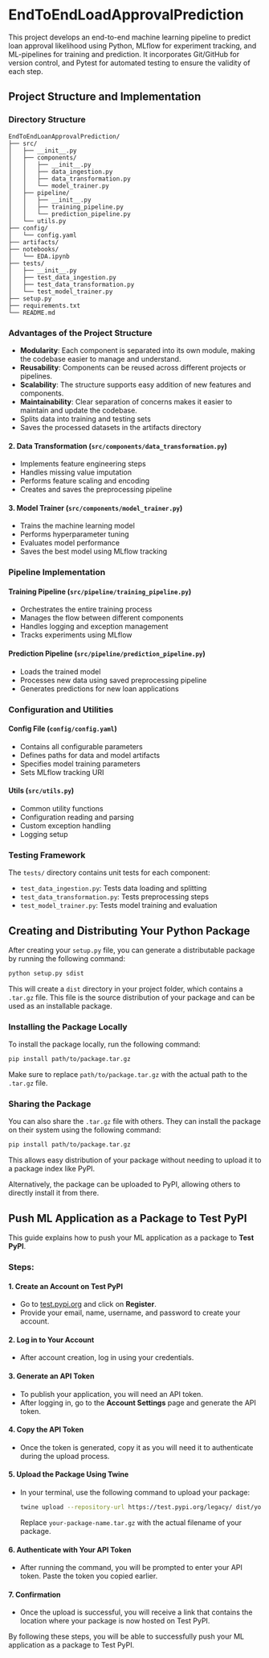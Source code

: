 # EndToEndLoadApprovalPrediction
This project develops an end-to-end machine learning pipeline to predict loan approval likelihood using Python, MLflow for experiment tracking, and ML-pipelines for training and prediction. It incorporates Git/GitHub for version control, and Pytest for automated testing to ensure the validity of each step.

## Project Structure and Implementation

### Directory Structure
```
EndToEndLoanApprovalPrediction/
├── src/
│   ├── __init__.py
│   ├── components/
│   │   ├── __init__.py
│   │   ├── data_ingestion.py
│   │   ├── data_transformation.py
│   │   └── model_trainer.py
│   ├── pipeline/
│   │   ├── __init__.py
│   │   ├── training_pipeline.py
│   │   └── prediction_pipeline.py
│   └── utils.py
├── config/
│   └── config.yaml
├── artifacts/
├── notebooks/
│   └── EDA.ipynb
├── tests/
│   ├── __init__.py
│   ├── test_data_ingestion.py
│   ├── test_data_transformation.py
│   └── test_model_trainer.py
├── setup.py
├── requirements.txt
└── README.md
```

### Advantages of the Project Structure
- **Modularity**: Each component is separated into its own module, making the codebase easier to manage and understand.
- **Reusability**: Components can be reused across different projects or pipelines.
- **Scalability**: The structure supports easy addition of new features and components.
- **Maintainability**: Clear separation of concerns makes it easier to maintain and update the codebase.
- Splits data into training and testing sets
- Saves the processed datasets in the artifacts directory

#### 2. Data Transformation (`src/components/data_transformation.py`)
- Implements feature engineering steps
- Handles missing value imputation
- Performs feature scaling and encoding
- Creates and saves the preprocessing pipeline

#### 3. Model Trainer (`src/components/model_trainer.py`)
- Trains the machine learning model
- Performs hyperparameter tuning
- Evaluates model performance
- Saves the best model using MLflow tracking

### Pipeline Implementation

#### Training Pipeline (`src/pipeline/training_pipeline.py`)
- Orchestrates the entire training process
- Manages the flow between different components
- Handles logging and exception management
- Tracks experiments using MLflow

#### Prediction Pipeline (`src/pipeline/prediction_pipeline.py`)
- Loads the trained model
- Processes new data using saved preprocessing pipeline
- Generates predictions for new loan applications

### Configuration and Utilities

#### Config File (`config/config.yaml`)
- Contains all configurable parameters
- Defines paths for data and model artifacts
- Specifies model training parameters
- Sets MLflow tracking URI

#### Utils (`src/utils.py`)
- Common utility functions
- Configuration reading and parsing
- Custom exception handling
- Logging setup

### Testing Framework

The `tests/` directory contains unit tests for each component:
- `test_data_ingestion.py`: Tests data loading and splitting
- `test_data_transformation.py`: Tests preprocessing steps
- `test_model_trainer.py`: Tests model training and evaluation

## Creating and Distributing Your Python Package

After creating your `setup.py` file, you can generate a distributable package by running the following command:

```bash
python setup.py sdist
```

This will create a `dist` directory in your project folder, which contains a `.tar.gz` file. This file is the source distribution of your package and can be used as an installable package.

### Installing the Package Locally

To install the package locally, run the following command:

```bash
pip install path/to/package.tar.gz
```

Make sure to replace `path/to/package.tar.gz` with the actual path to the `.tar.gz` file.

### Sharing the Package

You can also share the `.tar.gz` file with others. They can install the package on their system using the following command:

```bash
pip install path/to/package.tar.gz
```

This allows easy distribution of your package without needing to upload it to a package index like PyPI.

Alternatively, the package can be uploaded to PyPI, allowing others to directly install it from there.

## Push ML Application as a Package to Test PyPI

This guide explains how to push your ML application as a package to **Test PyPI**.

### Steps:

#### 1. Create an Account on Test PyPI
- Go to [test.pypi.org](https://test.pypi.org/) and click on **Register**.
- Provide your email, name, username, and password to create your account.

#### 2. Log in to Your Account
- After account creation, log in using your credentials.

#### 3. Generate an API Token
- To publish your application, you will need an API token.
- After logging in, go to the **Account Settings** page and generate the API token.

#### 4. Copy the API Token
- Once the token is generated, copy it as you will need it to authenticate during the upload process.

#### 5. Upload the Package Using Twine
- In your terminal, use the following command to upload your package:
  ```bash
  twine upload --repository-url https://test.pypi.org/legacy/ dist/your-package-name.tar.gz
  ```
  Replace `your-package-name.tar.gz` with the actual filename of your package.

#### 6. Authenticate with Your API Token
- After running the command, you will be prompted to enter your API token. Paste the token you copied earlier.

#### 7. Confirmation
- Once the upload is successful, you will receive a link that contains the location where your package is now hosted on Test PyPI.

By following these steps, you will be able to successfully push your ML application as a package to Test PyPI.